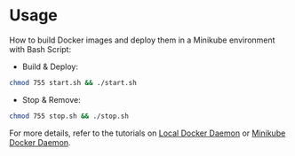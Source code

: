 # Usage

How to build Docker images and deploy them in a Minikube environment with Bash Script:

* Build & Deploy: 
```bash
chmod 755 start.sh && ./start.sh
```

* Stop & Remove:
```bash
chmod 755 stop.sh && ./stop.sh
```

For more details, refer to the tutorials on [Local Docker Daemon](https://github.com/LamSut/Play-with-Containers/blob/main/4.react-nginx/tutorial-local.md) or [Minikube Docker Daemon](https://github.com/LamSut/Play-with-Containers/blob/main/4.react-nginx/tutorial-minikube.md).
